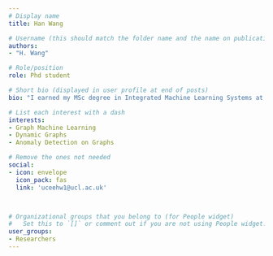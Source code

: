 ```yaml
---
# Display name
title: Han Wang

# Username (this should match the folder name and the name on publications)
authors:
- "H. Wang"

# Role/position
role: Phd student

# Short bio (displayed in user profile at end of posts)
bio: "I earned my MSc degree in Integrated Machine Learning Systems at UCL and my BEng in Mechatronics Engineering at Beijing Jiaotong University (China) and University of Wollongong (Australia). I aim to develop practical algorithms for anomaly detection on real-world networks. My research interests includes anomaly detection on dynamic graphs and dynamic graph modelling."

# List each interest with a dash
interests:
- Graph Machine Learning
- Dynamic Graphs
- Anomaly Detection on Graphs

# Remove the ones not needed
social:
- icon: envelope
  icon_pack: fas
  link: 'uceehw1@ucl.ac.uk'



# Organizational groups that you belong to (for People widget)
#   Set this to `[]` or comment out if you are not using People widget.
user_groups:
- Researchers
---
```

